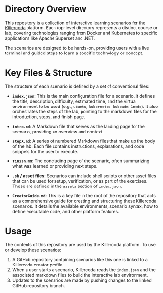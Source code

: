# Directory Overview

This repository is a collection of interactive learning scenarios for the [Killercoda](https://killercoda.com/) platform. Each top-level directory represents a distinct course or lab, covering technologies ranging from Docker and Kubernetes to specific applications like Apache Superset and .NET.

The scenarios are designed to be hands-on, providing users with a live terminal and guided steps to learn a specific technology or concept.

# Key Files & Structure

The structure of each scenario is defined by a set of conventional files:

*   **`index.json`**: This is the main configuration file for a scenario. It defines the title, description, difficulty, estimated time, and the virtual environment to be used (e.g., `ubuntu`, `kubernetes-kubeadm-1node`). It also orchestrates the steps of the lab, pointing to the markdown files for the introduction, steps, and finish page.

*   **`intro.md`**: A Markdown file that serves as the landing page for the scenario, providing an overview and context.

*   **`stepX.md`**: A series of numbered Markdown files that make up the body of the lab. Each file contains instructions, explanations, and code snippets for the user to execute.

*   **`finish.md`**: The concluding page of the scenario, often summarizing what was learned or providing next steps.

*   **`.sh` / asset files**: Scenarios can include shell scripts or other asset files that can be used for setup, verification, or as part of the exercises. These are defined in the `assets` section of `index.json`.

*   **`CreatorGuide.md`**: This is a key file in the root of the repository that acts as a comprehensive guide for creating and structuring these Killercoda scenarios. It details the available environments, scenario syntax, how to define executable code, and other platform features.

# Usage

The contents of this repository are used by the Killercoda platform. To use or develop these scenarios:

1.  A GitHub repository containing scenarios like this one is linked to a Killercoda creator profile.
2.  When a user starts a scenario, Killercoda reads the `index.json` and the associated markdown files to build the interactive lab environment.
3.  Updates to the scenarios are made by pushing changes to the linked GitHub repository branch.
